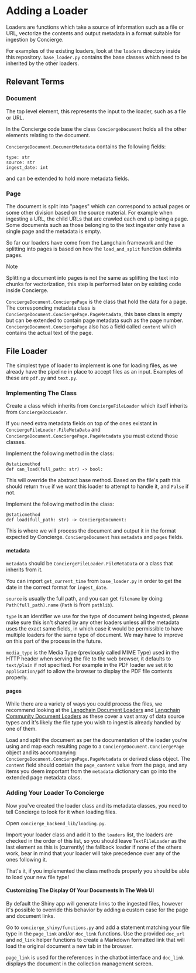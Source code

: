 # Adding a Loader

Loaders are functions which take a source of information such as a file or URL, vectorize the contents and output metadata in a format suitable for ingestion by Concierge.

For examples of the existing loaders, look at the `loaders` directory inside this repository. `base_loader.py` contains the base classes which need to be inherited by the other loaders.

## Relevant Terms

### Document

The top level element, this represents the input to the loader, such as a file or URL.

In the Concierge code base the class `ConciergeDocument` holds all the other elements relating to the document.

`ConciergeDocument.DocumentMetadata` contains the following fields:
    
    type: str
    source: str
    ingest_date: int

and can be extended to hold more metadata fields.

### Page

The document is split into "pages" which can correspond to actual pages or some other division based on the source material. For example when ingesting a URL, the child URLs that are crawled each end up being a page. Some documents such as those belonging to the text ingester only have a single page and the metadata is empty.

So far our loaders have come from the Langchain framework and the splitting into pages is based on how the `load_and_split` function delimits pages. 

> [!NOTE]
> Splitting a document into pages is not the same as splitting the text into chunks for vectorization, this step is performed later on by existing code inside Concierge.

`ConciergeDocument.ConciergePage` is the class that hold the data for a page. The corresponding metadata class is `ConciergeDocument.ConciergePage.PageMetadata`, this base class is empty but can be extended to contain page metadata such as the page number. `ConciergeDocument.ConciergePage` also has a field called `content` which contains the actual text of the page.

## File Loader

The simplest type of loader to implement is one for loading files, as we already have the pipeline in place to accept files as an input. Examples of these are `pdf.py` and `text.py`.

### Implementing The Class

Create a class which inherits from `ConciergeFileLoader` which itself inherits from `ConciergeDocLoader`.

If you need extra metadata fields on top of the ones existant in `ConciergeFileLoader.FileMetaData` and `ConciergeDocument.ConciergePage.PageMetadata` you must extend those classes.

Implement the following method in the class:

    @staticmethod
    def can_load(full_path: str) -> bool:

This will override the abstract base method. Based on the file's path this should return `True` if we want this loader to attempt to handle it, and `False` if not.

Implement the following method in the class:

    @staticmethod
    def load(full_path: str) -> ConciergeDocument:

This is where we will process the document and output it in the format expected by Concierge. `ConciergeDocument` has `metadata` and `pages` fields. 

#### metadata

`metadata` should be `ConciergeFileLoader.FileMetaData` or a class that inherits from it.

You can import `get_current_time` from `base_loader.py` in order to get the date in the correct format for `ingest_date`. 

`source` is usually the full path, and you can get `filename` by doing `Path(full_path).name` (`Path` is from `pathlib`). 

`type` is an identifier we use for the type of document being ingested, please make sure this isn't shared by any other loaders unless all the metadata uses the exact same fields, in which case it would be permissible to have multiple loaders for the same type of document. We may have to improve on this part of the process in the future.

`media_type` is the Media Type (previously called MIME Type) used in the HTTP header when serving the file to the web browser, it defaults to `text/plain` if not specified. For example in the PDF loader we set it to `application/pdf` to allow the browser to display the PDF file contents properly.

#### pages

While there are a variety of ways you could process the files, we recommend looking at the [Langchain Document Loaders](https://python.langchain.com/v0.1/docs/modules/data_connection/document_loaders/) and [Langchain Community Document Loaders](https://python.langchain.com/v0.1/docs/integrations/document_loaders/) as these cover a vast array of data source types and it's likely the file type you wish to ingest is already handled by one of them.

Load and split the document as per the documentation of the loader you're using and map each resulting page to a `ConciergeDocument.ConciergePage` object and its accompanying `ConciergeDocument.ConciergePage.PageMetadata` or derived class object. The `content` field should contain the `page_content` value from the page, and any items you deem important from the `metadata` dictionary can go into the extended page metadata class.

### Adding Your Loader To Concierge

Now you've created the loader class and its metadata classes, you need to tell Concierge to look for it when loading files. 

Open `concierge_backend_lib/loading.py`.

Import your loader class and add it to the `loaders` list, the loaders are checked in the order of this list, so you should leave `TextFileLoader` as the last element as this is (currently) the fallback loader if none of the others work, bear in mind that your loader will take precedence over any of the ones following it.

That's it, if you implemented the class methods properly you should be able to load your new file type!

#### Customizing The Display Of Your Documents In The Web UI

By default the Shiny app will generate links to the ingested files, however it's possible to override this behavior by adding a custom case for the page and document links.

Go to `concierge_shiny/functions.py` and add a statement matching your file type in the `page_link` and/or `doc_link` functions. Use the provided `doc_url` and `md_link` helper functions to create a Markdown formatted link that will load the original document a new tab in the browser.

`page_link` is used for the references in the chatbot interface and `doc_link` displays the document in the collection management screen.